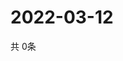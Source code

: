 # 2022-03-12
  共 0条

  <!-- BEGIN -->
  <!-- 最后更新时间Sat Mar 12 2022 09:03:57 GMT+0000 (Coordinated Universal Time) -->
  
  <!-- END -->
  
  